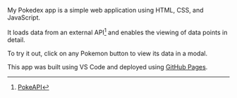 My Pokedex app is a simple web application using HTML, CSS, and JavaScript.

It loads data from an external API[^1] and enables the viewing of data points in detail.


To try it out, click on any Pokemon button to view its data in a modal.


This app was built using VS Code and deployed using [GitHub Pages](https://pages.github.com/).

[^1]: [PokeAPI](https://pokeapi.co/)
